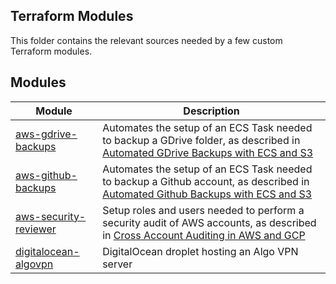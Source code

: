 ## Terraform Modules

This folder contains the relevant sources needed by a few custom Terraform modules.


## Modules

| Module                                          | Description                                                                                                                                                                                      |
| ----------------------------------------------- | ------------------------------------------------------------------------------------------------------------------------------------------------------------------------------------------------ |
| [aws-gdrive-backups](aws-gdrive-backups/)       | Automates the setup of an ECS Task needed to backup a GDrive folder, as described in [Automated GDrive Backups with ECS and S3](https://www.marcolancini.it/2021/blog-gdrive-backups-with-ecs/)  |
| [aws-github-backups](aws-github-backups/)       | Automates the setup of an ECS Task needed to backup a Github account, as described in [Automated Github Backups with ECS and S3](https://www.marcolancini.it/2021/blog-github-backups-with-ecs/) |
| [aws-security-reviewer](aws-security-reviewer/) | Setup roles and users needed to perform a security audit of AWS accounts, as described in [Cross Account Auditing in AWS and GCP](https://www.marcolancini.it/2019/blog-cross-account-auditing/) |
| [digitalocean-algovpn](digitalocean-algovpn/)   | DigitalOcean droplet hosting an Algo VPN server                                                                                                                                                  |

